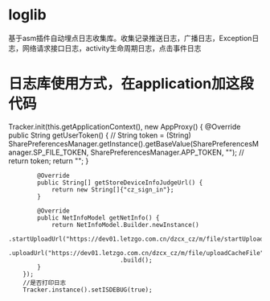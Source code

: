 # loglib
基于asm插件自动埋点日志收集库。收集记录推送日志，广播日志，Exception日志，网络请求接口日志，activity生命周期日志，点击事件日志

# 日志库使用方式，在application加这段代码
Tracker.init(this.getApplicationContext(), new AppProxy() {
            @Override
            public String getUserToken() {
//                String token = (String) SharePreferencesManager.getInstance().getBaseValue(SharePreferencesManager.SP_FILE_TOKEN, SharePreferencesManager.APP_TOKEN, "");
//                return token;
                return "";
            }

            @Override
            public String[] getStoreDeviceInfoJudgeUrl() {
                return new String[]{"cz_sign_in"};
            }

            @Override
            public NetInfoModel getNetInfo() {
                return NetInfoModel.Builder.newInstance()
                                   .startUploadUrl("https://dev01.letzgo.com.cn/dzcx_cz/m/file/startUpload")
                                   .uploadUrl("https://dev01.letzgo.com.cn/dzcx_cz/m/file/uploadCacheFile")
                                   .build();
            }
        });
        //是否打印日志
        Tracker.instance().setISDEBUG(true);

